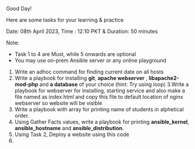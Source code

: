 Good Day!

Here are some tasks for your learning & practice


Date: 08th April 2023, Time : 12:10 PKT & Duration: 50 minutes

Note: 
- Task 1 to 4 are Must, while 5 onwards are optional
- You may use on-prem Ansible server or any online playground


1. Write an adhoc command for finding current date on all hosts
2. Write a playbook for installing **git**, **apache webserver** , **libapache2-mod-php** and **a database** of your choice (hint: Try using loop) 
3.Write a playbook for webserver for installing, starting service and also make a file named as index.html and copy this file to default location of nginx webserver so website will be visible
4. Write a playbook with array for printing name of students in alphetical order.
5. Using Gather Facts values, write a playbook for printing **ansible_kernel**, **ansible_hostname** and **ansible_distribution**.
6. Using Task 2, Deploy a website using this code 
7. 
